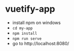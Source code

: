 # vuetify-app

* install npm on windows
* `cd my-app`
* `npm install`
* `npm run serve`
* go to http://localhost:8080/